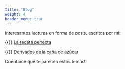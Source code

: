 ```yaml
---
title: "Blog"
weight: 4
header_menu: true
---
```


Interesantes lecturas en forma de posts, escritos por mi: 

{{<icon class="fa fa-hand-o-right">}}&nbsp;[La receta perfecta](posts/la-receta-perfecta)

{{<icon class="fa fa-hand-o-right">}}&nbsp;[Derivados de la caña de azúcar](posts/derivados_cania_azucar)

Cuéntame qué te parecen estos temas!






